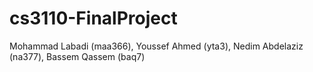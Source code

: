 # cs3110-FinalProject
Mohammad Labadi (maa366),
Youssef Ahmed (yta3),
Nedim Abdelaziz (na377), 
Bassem Qassem (baq7)
